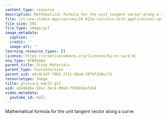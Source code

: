 ```yaml
---
content_type: resource
description: Mathematical formula for the unit tangent vector along a curve.
file: /ol-ocw-studio-app/courses/18-013a-calculus-with-applications-spring-2005/a5e4bd6e58ac3ec489e8f3dbb6defa54_glossary_eqn37.gif
file_size: 592
file_type: image/gif
image_metadata:
  caption: ''
  credit: ''
  image-alt: ''
learning_resource_types: []
license: https://creativecommons.org/licenses/by-nc-sa/4.0/
ocw_type: OCWImage
parent_title: Study Materials
parent_type: CourseSection
parent_uid: e8cdc347-f062-2f11-96ad-2879f268cc73
resourcetype: Image
title: glossary_eqn37.gif
uid: a5e4bd6e-58ac-3ec4-89e8-f3dbb6defa54
video_metadata:
  youtube_id: null
---
```

Mathematical formula for the unit tangent vector along a curve.
